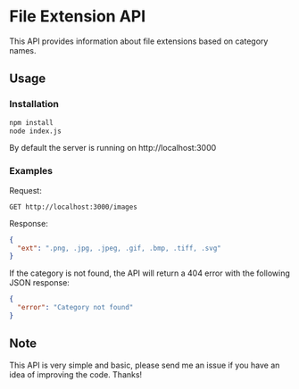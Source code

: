 # File Extension API

This API provides information about file extensions based on category names.

## Usage

### Installation

```bash
npm install
node index.js
```

By default the server is running on http://localhost:3000


### Examples
Request:
```http
GET http://localhost:3000/images
```
Response:
```json
{
  "ext": ".png, .jpg, .jpeg, .gif, .bmp, .tiff, .svg"
}
```
If the category is not found, the API will return a 404 error with the following JSON response:
```json
{
  "error": "Category not found"
}
```

## Note
This API is very simple and basic, please send me an issue if you have an idea of improving the code. Thanks!